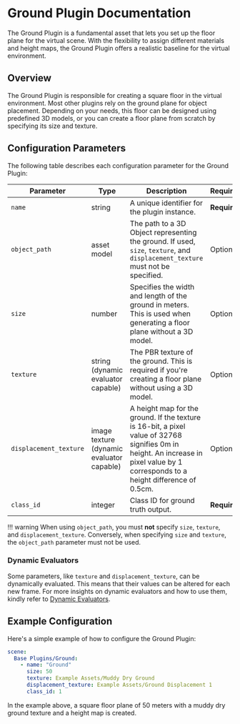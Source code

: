 # Ground Plugin Documentation

The Ground Plugin is a fundamental asset that lets you set up the floor plane for the virtual scene. With the flexibility to assign different materials and height maps, the Ground Plugin offers a realistic baseline for the virtual environment. 

## Overview

The Ground Plugin is responsible for creating a square floor in the virtual environment. Most other plugins rely on the ground plane for object placement. Depending on your needs, this floor can be designed using predefined 3D models, or you can create a floor plane from scratch by specifying its size and texture.

## Configuration Parameters

The following table describes each configuration parameter for the Ground Plugin:

| Parameter | Type | Description | Requirement |
| ----------- | ------ | -------------- | --------------- |
| `name` | string | A unique identifier for the plugin instance. | **Required** |
| `object_path` | asset model | The path to a 3D Object representing the ground. If used, `size`, `texture`, and `displacement_texture` must not be specified. | Optional |
| `size` | number | Specifies the width and length of the ground in meters. This is used when generating a floor plane without a 3D model. | Optional |
| `texture` | string (dynamic evaluator capable) | The PBR texture of the ground. This is required if you're creating a floor plane without using a 3D model. | Optional |
| `displacement_texture` | image texture (dynamic evaluator capable) | A height map for the ground. If the texture is 16-bit, a pixel value of 32768 signifies 0m in height. An increase in pixel value by 1 corresponds to a height difference of 0.5cm. | Optional |
| `class_id` | integer | Class ID for ground truth output. | **Required** |

!!! warning
    When using `object_path`, you must **not** specify `size`, `texture`, and `displacement_texture`. Conversely, when specifying `size` and `texture`, the `object_path` parameter must not be used.

### Dynamic Evaluators

Some parameters, like `texture` and `displacement_texture`, can be dynamically evaluated. This means that their values can be altered for each new frame. For more insights on dynamic evaluators and how to use them, kindly refer to [Dynamic Evaluators](../dynamic_evaluators.md).

## Example Configuration

Here's a simple example of how to configure the Ground Plugin:

```yaml
scene:
  Base Plugins/Ground:
    - name: "Ground"
      size: 50
      texture: Example Assets/Muddy Dry Ground
      displacement_texture: Example Assets/Ground Displacement 1
      class_id: 1
```

In the example above, a square floor plane of 50 meters with a muddy dry ground texture and a height map is created.